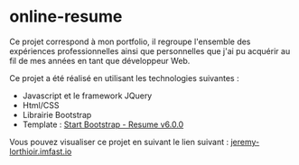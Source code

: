 # online-resume
 
Ce projet correspond à mon portfolio, il regroupe l'ensemble des expériences professionnelles ainsi que personnelles que j'ai pu acquérir au fil de mes années en tant que développeur Web. 

Ce projet a été réalisé en utilisant les technologies suivantes : 
- Javascript et le framework JQuery
- Html/CSS
- Librairie Bootstrap
- Template : [Start Bootstrap - Resume v6.0.0](https://startbootstrap.com/template-overviews/resume)

Vous pouvez visualiser ce projet en suivant le lien suivant : [jeremy-lorthioir.imfast.io](jeremy-lorthioir.imfast.io)
